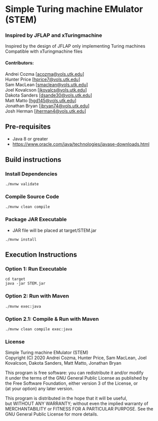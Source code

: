# Simple Turing machine EMulator (STEM)

### Inspired by JFLAP and xTuringmachine
Inspired by the design of JFLAP only implementing Turing machines  
Compatible with xTuringmachine files  
#### Contributors:
Andrei Cozma [acozma@vols.utk.edu]     
Hunter Price [hprice7@vols.utk.edu]   
Sam MacLean [smaclean@vols.utk.edu]   
Joel Kovalcson [jkovalcs@vols.utk.edu]    
Dakota Sanders [dsande30@vols.utk.edu]   
Matt Matto [hgd145@vols.utk.edu]   
Jonathan Bryan [jbryan74@vols.utk.edu]   
Josh Herman [jherman4@vols.utk.edu]   

## Pre-requisites
- Java 8 or greater
- https://www.oracle.com/java/technologies/javase-downloads.html


## Build instructions

### Install Dependencies
```
./mvnw validate
```

### Compile Source Code
```
./mvnw clean compile
```

### Package JAR Executable
- JAR file will be placed at target/STEM.jar
```
./mvnw install
```

## Execution Instructions

### Option 1: Run Executable
```
cd target
java -jar STEM.jar
```

### Option 2: Run with Maven
```
./mvnw exec:java
```

### Option 2.1: Compile & Run with Maven
```
./mvnw clean compile exec:java
```
  
### License
Simple Turing machine EMulator (STEM)  
Copyright (C) 2020 Andrei Cozma, Hunter Price, Sam MacLean,  Joel Kovalcson, Dakota Sanders, Matt Matto, Jonathan Bryan

This program is free software: you can redistribute it and/or modify  
it under the terms of the GNU General Public License as published by  
the Free Software Foundation, either version 3 of the License, or  
(at your option) any later version.

This program is distributed in the hope that it will be useful,  
but WITHOUT ANY WARRANTY; without even the implied warranty of  
MERCHANTABILITY or FITNESS FOR A PARTICULAR PURPOSE.  See the  
GNU General Public License for more details.
